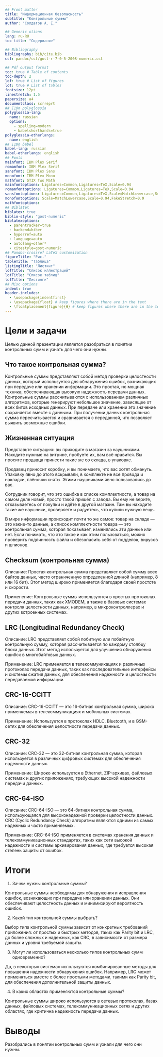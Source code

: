 ```yaml
---
## Front matter
title: "Информационная безопасность"
subtitle: "Контрольные суммы"
author: "Солдатов А. Е."

## Generic otions
lang: ru-RU
toc-title: "Содержание"

## Bibliography
bibliography: bib/cite.bib
csl: pandoc/csl/gost-r-7-0-5-2008-numeric.csl

## Pdf output format
toc: true # Table of contents
toc-depth: 2
lof: true # List of figures
lot: true # List of tables
fontsize: 12pt
linestretch: 1.5
papersize: a4
documentclass: scrreprt
## I18n polyglossia
polyglossia-lang:
  name: russian
  options:
	- spelling=modern
	- babelshorthands=true
polyglossia-otherlangs:
  name: english
## I18n babel
babel-lang: russian
babel-otherlangs: english
## Fonts
mainfont: IBM Plex Serif
romanfont: IBM Plex Serif
sansfont: IBM Plex Sans
monofont: IBM Plex Mono
mathfont: STIX Two Math
mainfontoptions: Ligatures=Common,Ligatures=TeX,Scale=0.94
romanfontoptions: Ligatures=Common,Ligatures=TeX,Scale=0.94
sansfontoptions: Ligatures=Common,Ligatures=TeX,Scale=MatchLowercase,Scale=0.94
monofontoptions: Scale=MatchLowercase,Scale=0.94,FakeStretch=0.9
mathfontoptions:
## Biblatex
biblatex: true
biblio-style: "gost-numeric"
biblatexoptions:
  - parentracker=true
  - backend=biber
  - hyperref=auto
  - language=auto
  - autolang=other*
  - citestyle=gost-numeric
## Pandoc-crossref LaTeX customization
figureTitle: "Рис."
tableTitle: "Таблица"
listingTitle: "Листинг"
lofTitle: "Список иллюстраций"
lotTitle: "Список таблиц"
lolTitle: "Листинги"
## Misc options
indent: true
header-includes:
  - \usepackage{indentfirst}
  - \usepackage{float} # keep figures where there are in the text
  - \floatplacement{figure}{H} # keep figures where there are in the text
---
```


# Цели и задачи

Целью данной презентации является разобраться в понятии контрольных сумм и узнать для чего они нужны.

## Что такое контрольная сумма?

Контрольные суммы представляют собой метод проверки целостности данных, который используется для обнаружения ошибок, возникающих при передаче или хранении информации. Это простая, но мощная техника, обеспечивающая высокую надежность передачи данных. Контрольные суммы рассчитываются с использованием различных алгоритмов, которые генерируют небольшое значение, зависящее от всех битов исходных данных. При передаче или хранении это значение сохраняется вместе с данными. При получении данных контрольная сумма пересчитывается и сравнивается с переданной, что позволяет выявить возможные ошибки.

## Жизненная ситуация

Представьте ситуацию: вы приходите в магазин за наушниками. Находите нужные на витрине, пробуете их, вам всё нравится. Вы просите продавца принести такие же со склада, в упаковке.

Продавец приносит коробку, и вы понимаете, что вас хотят обмануть. Упаковку явно до этого вскрывали, в комплекте не все провода и накладки, плёночки сняты. Этими наушниками явно пользовались до вас.

Сотрудник говорит, что это ошибка в списке комплектности, а товар на самом деле новый, просто такой пришёл с завода. Вы ему не верите, отказываетесь от покупки и идёте в другой магазин. Там вы находите такие же наушники, проверяете и радуетесь, что купили нужную вещь.

В мире информации происходит почти то же самое: товар на складе — это какие-то данные, а список комплектности товара — это контрольная сумма, которая показывает, изменялись эти данные или нет. Если понимать, что это такое и как этим пользоваться, можно проверить подлинность файла и обезопасить себя от подделок, вирусов и шпионов.

## Checksum (контрольная сумма)

Описание: Простая контрольная сумма представляет собой сумму всех байтов данных, часто ограниченную определенной длиной (например, 8 или 16 бит). Этот метод широко применяется благодаря своей простоте и скорости.

Применение: Контрольные суммы используются в простых протоколах передачи данных, таких как XMODEM, а также в базовых системах контроля целостности данных, например, в микроконтроллерах и других встроенных системах.

## LRC (Longitudinal Redundancy Check)

Описание: LRC представляет собой побитную или побайтную контрольную сумму, которая рассчитывается по каждому столбцу блока данных. Этот метод используется для улучшения обнаружения ошибок в многобайтовых данных.

Применение: LRC применяется в телекоммуникациях и различных протоколах передачи данных, таких как последовательные интерфейсы и системы сжатия данных, для обеспечения надежности и целостности передаваемой информации.

## CRC-16-CCITT

Описание: CRC-16-CCITT — это 16-битная контрольная сумма, широко применяемая в телекоммуникациях и мобильных системах.

Применение: Используется в протоколах HDLC, Bluetooth, и в GSM-сетях для обеспечения целостности передачи данных.

## CRC-32

Описание: CRC-32 — это 32-битная контрольная сумма, которая используется в различных цифровых системах для обеспечения надежности данных.

Применение: Широко используется в Ethernet, ZIP-архивах, файловых системах и других приложениях, требующих высокой надежности передачи данных.
    
## CRC-64-ISO

Описание: CRC-64-ISO — это 64-битная контрольная сумма, использующаяся для высоконадежной проверки целостности данных. CRC (Cyclic Redundancy Check) алгоритмы являются одними из самых надежных и часто применяемых.

Применение: CRC-64-ISO применяется в системах хранения данных и телекоммуникационных стандартах, таких как сети высокой надежности и системы архивирования данных, где требуется высокая степень защиты от ошибок.

# Итоги

1. Зачем нужны контрольные суммы?

Контрольные суммы необходимы для обнаружения и исправления ошибок, возникающих при передаче или хранении данных. Они обеспечивают целостность данных и минимизируют вероятность ошибок.

2. Какой тип контрольной суммы выбрать?

Выбор типа контрольной суммы зависит от конкретных требований приложения: от простых и быстрых методов, таких как Parity bit и LRC, до более сложных и надежных, как CRC, в зависимости от размера данных и уровня требуемой защиты.

3. Могут ли использоваться несколько типов контрольных сумм одновременно?

Да, в некоторых системах используются комбинированные методы для повышения надежности обнаружения ошибок. Например, LRC может применяться вместе с более простыми методами, такими как Parity bit, для обеспечения дополнительной защиты данных.

4. В каких областях применяются контрольные суммы?

Контрольные суммы широко используются в сетевых протоколах, базах данных, файловых системах, телекоммуникационных сетях и других областях, где критична надежность передачи данных.

# Выводы

Разобрались в понятии контрольных сумм и узнали для чего они нужны.
